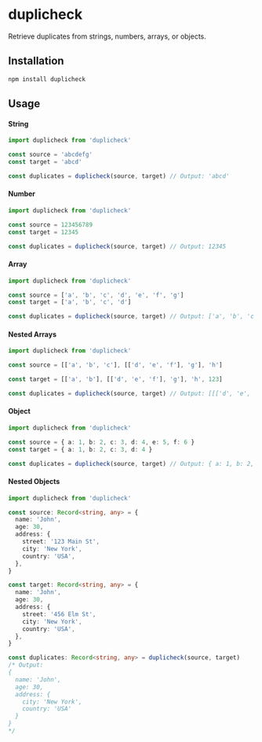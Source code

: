 # duplicheck

Retrieve duplicates from strings, numbers, arrays, or objects.

## Installation

```bash
npm install duplicheck
```

## Usage

#### String

```ts
import duplicheck from 'duplicheck'

const source = 'abcdefg'
const target = 'abcd'

const duplicates = duplicheck(source, target) // Output: 'abcd'
```

#### Number

```ts
import duplicheck from 'duplicheck'

const source = 123456789
const target = 12345

const duplicates = duplicheck(source, target) // Output: 12345
```

#### Array

```ts
import duplicheck from 'duplicheck'

const source = ['a', 'b', 'c', 'd', 'e', 'f', 'g']
const target = ['a', 'b', 'c', 'd']

const duplicates = duplicheck(source, target) // Output: ['a', 'b', 'c', 'd']
```

#### Nested Arrays

```ts
import duplicheck from 'duplicheck'

const source = [['a', 'b', 'c'], [['d', 'e', 'f'], 'g'], 'h']

const target = [['a', 'b'], [['d', 'e', 'f'], 'g'], 'h', 123]

const duplicates = duplicheck(source, target) // Output: [[['d', 'e', 'f'], 'g'], 'h']
```

#### Object

```ts
import duplicheck from 'duplicheck'

const source = { a: 1, b: 2, c: 3, d: 4, e: 5, f: 6 }
const target = { a: 1, b: 2, c: 3, d: 4 }

const duplicates = duplicheck(source, target) // Output: { a: 1, b: 2, c: 3, d: 4 }
```

#### Nested Objects

```ts
import duplicheck from 'duplicheck'

const source: Record<string, any> = {
  name: 'John',
  age: 30,
  address: {
    street: '123 Main St',
    city: 'New York',
    country: 'USA',
  },
}

const target: Record<string, any> = {
  name: 'John',
  age: 30,
  address: {
    street: '456 Elm St',
    city: 'New York',
    country: 'USA',
  },
}

const duplicates: Record<string, any> = duplicheck(source, target)
/* Output:
{
  name: 'John',
  age: 30,
  address: {
    city: 'New York',
    country: 'USA'
  }
}
*/
```

